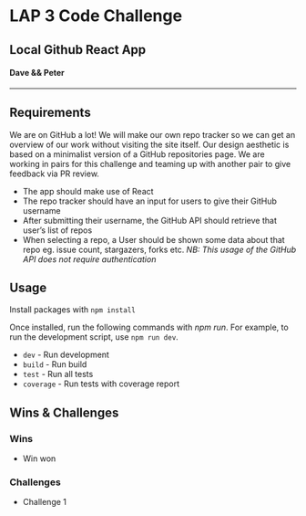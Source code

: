 # LAP 3 Code Challenge

## Local Github React App
#### Dave && Peter

---
## Requirements

We are on GitHub a lot! We will make our own repo tracker so we can get an overview of our work without visiting the site itself.
Our design aesthetic is based on a minimalist version of a GitHub repositories page.
We are working in pairs for this challenge and teaming up with another pair to give feedback via PR review.

* The app should make use of React
* The repo tracker should have an input for users to give their GitHub username
* After submitting their username, the GitHub API should retrieve that user’s list of repos
* When selecting a repo, a User should be shown some data about that repo eg. issue count, stargazers, forks etc. *NB: This usage of the GitHub API does not require authentication*

## Usage
Install packages with `npm install`

Once installed, run the following commands with *npm run*. For example, to run the development script, use `npm run dev`.

* `dev` - Run development
* `build` - Run build
* `test` - Run all tests
* `coverage` - Run tests with coverage report

## Wins & Challenges

### Wins
* Win won

### Challenges
* Challenge 1
